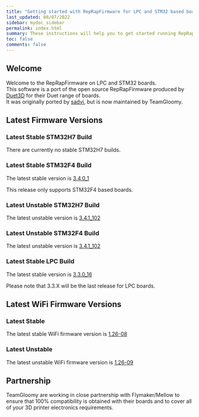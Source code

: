 ```yaml
---
title: "Getting started with RepRapFirmware for LPC and STM32 based boards"
last_updated: 08/07/2022
sidebar: mydoc_sidebar
permalink: index.html
summary: These instructions will help you to get started running RepRapFirmware on your LPC or STM32 based 3D printer board
toc: false
comments: false
---
```


## Welcome

Welcome to the RepRapFirmware on LPC and STM32 boards.  
This software is a port of the open source RepRapFirmware produced by [Duet3D](http://www.duet3d.com) for their Duet range of boards.  
It was originally ported by [sadvi](https://github.com/sdavi), but is now maintained by TeamGloomy.

## Latest Firmware Versions

### Latest Stable STM32H7 Build

There are currently no stable STM32H7 builds.

### Latest Stable STM32F4 Build

The latest stable version is [3.4.0_1](https://github.com/gloomyandy/RepRapFirmware/releases/tag/v3.4.0_1)

This release only supports STM32F4 based boards.

### Latest Unstable STM32H7 Build

The latest unstable version is [3.4.1_102](https://github.com/gloomyandy/RepRapFirmware/releases/tag/v3.4.1_102)

### Latest Unstable STM32F4 Build

The latest unstable version is [3.4.1_102](https://github.com/gloomyandy/RepRapFirmware/releases/tag/v3.4.1_102)

### Latest Stable LPC Build

The latest stable version is [3.3.0_16](https://github.com/gloomyandy/RepRapFirmware/releases/tag/v3.3.0_16)

Please note that 3.3.X will be the last release for LPC boards.

## Latest WiFi Firmware Versions

### Latest Stable

The latest stable WiFi firmware version is [1.26-08](https://github.com/gloomyandy/DuetWiFiSocketServer/releases/tag/v1.26-08)

### Latest Unstable

The latest unstable WiFi firmware version is [1.26-09](https://github.com/gloomyandy/DuetWiFiSocketServer/releases/tag/v1.26-09)

## Partnership

TeamGloomy are working in close partnership with Flymaker/Mellow to ensure that 100% compatibility is obtained with their boards and to cover all of your 3D printer electronics requirements.  
